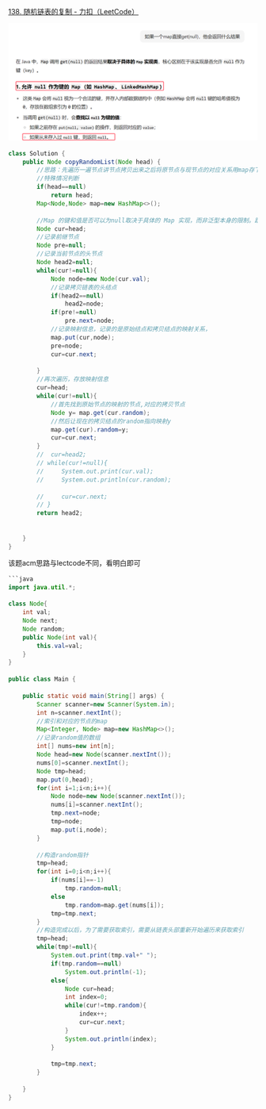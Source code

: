 [138. 随机链表的复制 - 力扣（LeetCode）](https://leetcode.cn/problems/copy-list-with-random-pointer/description/?envType=study-plan-v2&envId=top-100-liked)

![](assets/11随机链表的复制（acm看一看）/file-20250724001130731.png)

```java
class Solution {
    public Node copyRandomList(Node head) {
        //思路：先遍历一遍节点讲节点拷贝出来之后将原节点与现节点的对应关系用map存下来，然后在遍历一遍节点讲映射关系通过哈希表存进去
        //特殊情况判断
        if(head==null)
            return head;
        Map<Node,Node> map=new HashMap<>();

        //Map 的键和值是否可以为null取决于具体的 Map 实现，而非泛型本身的限制。跟泛型规定什么元素没有关系
        Node cur=head;
        //记录前继节点
        Node pre=null;
        //记录当前节点的头节点
        Node head2=null;
        while(cur!=null){
            Node node=new Node(cur.val);
            //记录拷贝链表的头结点
            if(head2==null)
                head2=node;
            if(pre!=null)
                pre.next=node;
            //记录映射信息，记录的是原始结点和拷贝结点的映射关系，
            map.put(cur,node);
            pre=node;
            cur=cur.next;
            
        }
        //再次遍历，存放映射信息
        cur=head;
        while(cur!=null){
            //首先找到原始节点的映射的节点,对应的拷贝节点
            Node y= map.get(cur.random);
            //然后让现在的拷贝结点的random指向映射y
            map.get(cur).random=y;
            cur=cur.next;
        }
        //  cur=head2;
        // while(cur!=null){
        //     System.out.print(cur.val);
        //     System.out.println(cur.random);

        //     cur=cur.next;
        // }
        return head2;

    
    }
}
```

该题acm思路与lectcode不同，看明白即可
```java
```java
import java.util.*;

class Node{
    int val;
    Node next;
    Node random;
    public Node(int val){
        this.val=val;
    }
}

public class Main {

    public static void main(String[] args) {
        Scanner scanner=new Scanner(System.in);
        int n=scanner.nextInt();
        //索引和对应的节点的map
        Map<Integer, Node> map=new HashMap<>();
        //记录random值的数组
        int[] nums=new int[n];
        Node head=new Node(scanner.nextInt());
        nums[0]=scanner.nextInt();
        Node tmp=head;
        map.put(0,head);
        for(int i=1;i<n;i++){
            Node node=new Node(scanner.nextInt());
            nums[i]=scanner.nextInt();
            tmp.next=node;
            tmp=node;
            map.put(i,node);
        }

        //构造random指针
        tmp=head;
        for(int i=0;i<n;i++){
            if(nums[i]==-1)
                tmp.random=null;
            else
                tmp.random=map.get(nums[i]);
            tmp=tmp.next;
        }
        //构造完成以后，为了需要获取索引，需要从链表头部重新开始遍历来获取索引
        tmp=head;
        while(tmp!=null){
            System.out.print(tmp.val+" ");
            if(tmp.random==null)
                System.out.println(-1);
            else{
                Node cur=head;
                int index=0;
                while(cur!=tmp.random){
                    index++;
                    cur=cur.next;
                }
                System.out.println(index);
            }
            
            tmp=tmp.next;
        }

    }
}
```
```

